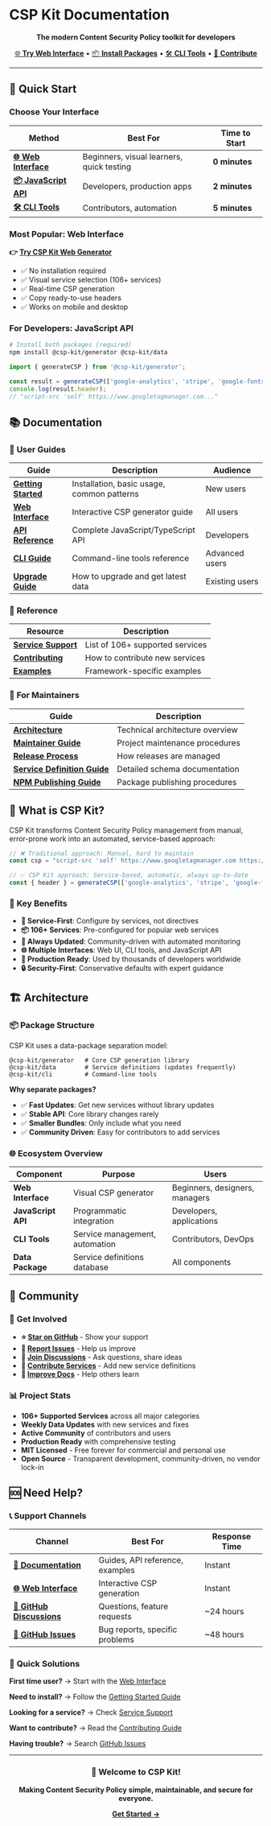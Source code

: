 # CSP Kit Documentation

<div align="center">

**The modern Content Security Policy toolkit for developers**

[🌐 **Try Web Interface**](https://csp-kit.eason.ch) • [📦 **Install Packages**](./getting-started.md#installation) • [🛠️ **CLI Tools**](./cli-guide.md) • [🤝 **Contribute**](./contributing.md)

</div>

---

## 🚀 Quick Start

### Choose Your Interface

| Method | Best For | Time to Start |
|--------|----------|---------------|
| **[🌐 Web Interface](./web-interface.md)** | Beginners, visual learners, quick testing | **0 minutes** |
| **[📦 JavaScript API](./getting-started.md)** | Developers, production apps | **2 minutes** |
| **[🛠️ CLI Tools](./cli-guide.md)** | Contributors, automation | **5 minutes** |

### Most Popular: Web Interface

**👉 [Try CSP Kit Web Generator](https://csp-kit.eason.ch)**

- ✅ No installation required
- ✅ Visual service selection (106+ services)
- ✅ Real-time CSP generation
- ✅ Copy ready-to-use headers
- ✅ Works on mobile and desktop

### For Developers: JavaScript API

```bash
# Install both packages (required)
npm install @csp-kit/generator @csp-kit/data
```

```javascript
import { generateCSP } from '@csp-kit/generator';

const result = generateCSP(['google-analytics', 'stripe', 'google-fonts']);
console.log(result.header);
// "script-src 'self' https://www.googletagmanager.com..."
```

## 📚 Documentation

### 🎯 **User Guides**

| Guide | Description | Audience |
|-------|-------------|----------|
| **[Getting Started](./getting-started.md)** | Installation, basic usage, common patterns | New users |
| **[Web Interface](./web-interface.md)** | Interactive CSP generator guide | All users |
| **[API Reference](./api-reference.md)** | Complete JavaScript/TypeScript API | Developers |
| **[CLI Guide](./cli-guide.md)** | Command-line tools reference | Advanced users |
| **[Upgrade Guide](./upgrade-guide.md)** | How to upgrade and get latest data | Existing users |

### 📖 **Reference**

| Resource | Description |
|----------|-------------|
| **[Service Support](./service-support.md)** | List of 106+ supported services |
| **[Contributing](./contributing.md)** | How to contribute new services |
| **[Examples](./examples/nextjs.md)** | Framework-specific examples |

### 🔧 **For Maintainers**

| Guide | Description |
|-------|-------------|
| **[Architecture](./maintainer/ARCHITECTURE.md)** | Technical architecture overview |
| **[Maintainer Guide](./maintainer/MAINTAINER_GUIDE.md)** | Project maintenance procedures |
| **[Release Process](./maintainer/RELEASE_PROCESS.md)** | How releases are managed |
| **[Service Definition Guide](./maintainer/SERVICE_DEFINITION_GUIDE.md)** | Detailed schema documentation |
| **[NPM Publishing Guide](./maintainer/NPM_PUBLISHING_GUIDE.md)** | Package publishing procedures |

## 🎯 What is CSP Kit?

CSP Kit transforms Content Security Policy management from manual, error-prone work into an automated, service-based approach:

```javascript
// ❌ Traditional approach: Manual, hard to maintain
const csp = "script-src 'self' https://www.googletagmanager.com https://js.stripe.com; style-src 'self' https://fonts.googleapis.com...";

// ✅ CSP Kit approach: Service-based, automatic, always up-to-date
const { header } = generateCSP(['google-analytics', 'stripe', 'google-fonts']);
```

### 🌟 **Key Benefits**

- **🎯 Service-First**: Configure by services, not directives
- **📦 106+ Services**: Pre-configured for popular web services
- **🔄 Always Updated**: Community-driven with automated monitoring
- **🌐 Multiple Interfaces**: Web UI, CLI tools, and JavaScript API
- **🚀 Production Ready**: Used by thousands of developers worldwide
- **🔒 Security-First**: Conservative defaults with expert guidance

## 🏗️ Architecture

### 📦 **Package Structure**

CSP Kit uses a data-package separation model:

```
@csp-kit/generator   # Core CSP generation library
@csp-kit/data        # Service definitions (updates frequently)
@csp-kit/cli         # Command-line tools
```

**Why separate packages?**
- ✅ **Fast Updates**: Get new services without library updates
- ✅ **Stable API**: Core library changes rarely
- ✅ **Smaller Bundles**: Only include what you need
- ✅ **Community Driven**: Easy for contributors to add services

### 🌐 **Ecosystem Overview**

| Component | Purpose | Users |
|-----------|---------|--------|
| **Web Interface** | Visual CSP generator | Beginners, designers, managers |
| **JavaScript API** | Programmatic integration | Developers, applications |
| **CLI Tools** | Service management, automation | Contributors, DevOps |
| **Data Package** | Service definitions database | All components |

## 🤝 Community

### 🎯 **Get Involved**

- **⭐ [Star on GitHub](https://github.com/eason-dev/csp-kit)** - Show your support
- **🐛 [Report Issues](https://github.com/eason-dev/csp-kit/issues)** - Help us improve
- **💬 [Join Discussions](https://github.com/eason-dev/csp-kit/discussions)** - Ask questions, share ideas
- **🤝 [Contribute Services](./contributing.md)** - Add new service definitions
- **📖 [Improve Docs](./contributing.md#documentation-improvements)** - Help others learn

### 📊 **Project Stats**

- **106+ Supported Services** across all major categories
- **Weekly Data Updates** with new services and fixes
- **Active Community** of contributors and users
- **Production Ready** with comprehensive testing
- **MIT Licensed** - Free forever for commercial and personal use
- **Open Source** - Transparent development, community-driven, no vendor lock-in

## 🆘 Need Help?

### 📞 **Support Channels**

| Channel | Best For | Response Time |
|---------|----------|---------------|
| **[📖 Documentation](https://csp-kit.eason.ch/docs)** | Guides, API reference, examples | Instant |
| **[🌐 Web Interface](https://csp-kit.eason.ch)** | Interactive CSP generation | Instant |
| **[💬 GitHub Discussions](https://github.com/eason-dev/csp-kit/discussions)** | Questions, feature requests | ~24 hours |
| **[🐛 GitHub Issues](https://github.com/eason-dev/csp-kit/issues)** | Bug reports, specific problems | ~48 hours |

### 🚀 **Quick Solutions**

**First time user?** → Start with the [Web Interface](https://csp-kit.eason.ch)

**Need to install?** → Follow the [Getting Started Guide](./getting-started.md)

**Looking for a service?** → Check [Service Support](./service-support.md)

**Want to contribute?** → Read the [Contributing Guide](./contributing.md)

**Having trouble?** → Search [GitHub Issues](https://github.com/eason-dev/csp-kit/issues)

---

<div align="center">

### 🎉 **Welcome to CSP Kit!**

**Making Content Security Policy simple, maintainable, and secure for everyone.**

[**Get Started →**](./getting-started.md)

</div>